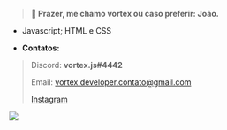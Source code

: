 > **👋 Prazer, me chamo vortex ou caso preferir: João.**
- Javascript; HTML e CSS

-  **Contatos:**
> Discord: **vortex.js#4442**
> 
> Email: vortex.developer.contato@gmail.com
>
> [Instagram](https://instagram.com/o.joao.andre)

![](https://i.imgur.com/MlNT2aZ.png)
